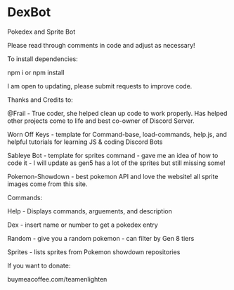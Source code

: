 # DexBot
 Pokedex and Sprite Bot

 Please read through comments in code and adjust as necessary!

 To install dependencies:

 npm i or npm install

 I am open to updating, please submit requests to improve code.

 Thanks and Credits to:

 @Frail - True coder, she helped clean up code to work properly. Has helped other projects come to life and best co-owner of Discord Server.

 Worn Off Keys - template for Command-base, load-commands, help.js, and helpful tutorials for learning JS & coding Discord Bots

 Sableye Bot - template for sprites command - gave me an idea of how to code it - I will update as gen5 has a lot of the sprites but still missing some! 

 Pokemon-Showdown - best pokemon API and love the website! all sprite images come from this site. 

 Commands:

 Help - Displays commands, arguements, and description

 Dex - insert name or number to get a pokedex entry

 Random - give you a random pokemon - can filter by Gen 8 tiers

 Sprites - lists sprites from Pokemon showdown repositories

If you want to donate:

buymeacoffee.com/teamenlighten


